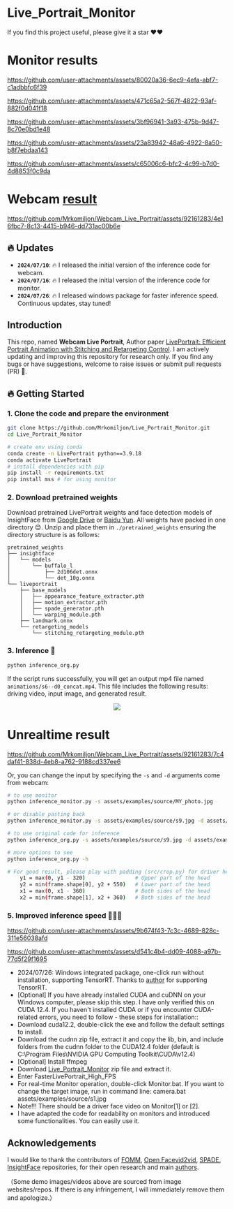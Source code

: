 # Live_Portrait_Monitor
If you find this project useful, please give it a star ❤️❤️
# Monitor results

https://github.com/user-attachments/assets/80020a36-6ec9-4efa-abf7-c1adbbfc6f39

https://github.com/user-attachments/assets/471c65a2-567f-4822-93af-882f0d041f18

https://github.com/user-attachments/assets/3bf96941-3a93-475b-9d47-8c70e0bd1e48

https://github.com/user-attachments/assets/23a83942-48a6-4922-8a50-b8f7ebdaa143

https://github.com/user-attachments/assets/c65006c6-bfc2-4c99-b7d0-4d8853f0c9da

# Webcam [result](https://github.com/Mrkomiljon/Webcam_Live_Portrait)

https://github.com/Mrkomiljon/Webcam_Live_Portrait/assets/92161283/4e16fbc7-8c13-4415-b946-dd731ac00b6e




## 🔥 Updates
- **`2024/07/10`**: 🔥 I released the initial version of the inference code for webcam. 
- **`2024/07/16`**: 🔥 I released the initial version of the inference code for monitor.
- **`2024/07/26`**: 🔥 I released windows package for faster inference speed. Continuous updates, stay tuned!


## Introduction
This repo, named **Webcam Live Portrait**, 
Author paper [LivePortrait: Efficient Portrait Animation with Stitching and Retargeting Control](https://arxiv.org/pdf/2407.03168).
I am actively updating and improving this repository for research only. If you find any bugs or have suggestions, welcome to raise issues or submit pull requests (PR) 💖.

## 🔥 Getting Started
### 1. Clone the code and prepare the environment
```bash
git clone https://github.com/Mrkomiljon/Live_Portrait_Monitor.git
cd Live_Portrait_Monitor

# create env using conda
conda create -n LivePortrait python==3.9.18
conda activate LivePortrait
# install dependencies with pip
pip install -r requirements.txt
pip install mss # for using monitor
```

### 2. Download pretrained weights
Download pretrained LivePortrait weights and face detection models of InsightFace from [Google Drive](https://drive.google.com/drive/folders/1UtKgzKjFAOmZkhNK-OYT0caJ_w2XAnib) or [Baidu Yun](https://pan.baidu.com/s/1MGctWmNla_vZxDbEp2Dtzw?pwd=z5cn). All weights have packed  in one directory 😊. Unzip and place them in `./pretrained_weights` ensuring the directory structure is as follows:
```text
pretrained_weights
├── insightface
│   └── models
│       └── buffalo_l
│           ├── 2d106det.onnx
│           └── det_10g.onnx
└── liveportrait
    ├── base_models
    │   ├── appearance_feature_extractor.pth
    │   ├── motion_extractor.pth
    │   ├── spade_generator.pth
    │   └── warping_module.pth
    ├── landmark.onnx
    └── retargeting_models
        └── stitching_retargeting_module.pth
```

### 3. Inference 🚀

```bash
python inference_org.py
```

If the script runs successfully, you will get an output mp4 file named `animations/s6--d0_concat.mp4`. This file includes the following results: driving video, input image, and generated result.

<p align="center">
  <img src="https://github.com/Mrkomiljon/Webcam_Live_Portrait/assets/92161283/7c4daf41-838d-4eb8-a762-9188cd337ee6">
</p>

# Unrealtime result

https://github.com/Mrkomiljon/Webcam_Live_Portrait/assets/92161283/7c4daf41-838d-4eb8-a762-9188cd337ee6

Or, you can change the input by specifying the `-s` and `-d` arguments come from webcam:

```bash
# to use monitor
python inference_monitor.py -s assets/examples/source/MY_photo.jpg 

# or disable pasting back
python inference_monitor.py -s assets/examples/source/s9.jpg -d assets/examples/driving/d0.mp4 --no_flag_pasteback

# to use original code for inference 
python inference_org.py -s assets/examples/source/s9.jpg -d assets/examples/driving/d0.mp4 --no_flag_pasteback

# more options to see
python inference_org.py -h
```
```bash
# For good result, please play with padding (src/crop.py) for driver head.
    y1 = max(0, y1 - 320)                # Upper part of the head
    y2 = min(frame.shape[0], y2 + 550)   # Lower part of the head
    x1 = max(0, x1 - 360)                # Both sides of the head
    x2 = min(frame.shape[1], x2 + 360)   # Both sides of the head

```

### 5. Improved inference speed 🚀🚀🚀


https://github.com/user-attachments/assets/9b674f43-7c3c-4689-828c-311e56038afd


https://github.com/user-attachments/assets/d541c4b4-dd09-4088-a97b-77d5f29f1695

- 2024/07/26: Windows integrated package, one-click run without installation, supporting TensorRT. Thanks to [author](https://github.com/warmshao/FasterLivePortrait) for supporting TensorRT.
- [Optional] If you have already installed CUDA and cuDNN on your Windows computer, please skip this step. I have only verified this on CUDA 12.4. If you haven't installed CUDA or if you encounter CUDA-related errors, you need to follow - 
  these steps for installation::
- Download cuda12.2, double-click the exe and follow the default settings to install.
- Download the cudnn zip file, extract it and copy the lib, bin, and include folders from the cudnn folder to the CUDA12.4 folder (default is C:\Program Files\NVIDIA GPU Computing Toolkit\CUDA\v12.4)
- [Optional] Install ffmpeg
- Download [Live_Portrait_Monitor](https://drive.google.com/drive/folders/16MF3TijndHVG73U3Ms5WBW7QVPcaKElb?usp=drive_link) zip file and extract it.
- Enter FasterLivePortrait_High_FPS
- For real-time Monitor operation, double-click Monitor.bat. If you want to change the target image, run in command line: camera.bat assets/examples/source/s1.jpg
- Note!!! There should be a driver face video on Monitor[1] or [2].
- I have adapted the code for readability on monitors and introduced some functionalities. You can easily use it.



## Acknowledgements
I would like to thank the contributors of [FOMM](https://github.com/AliaksandrSiarohin/first-order-model), [Open Facevid2vid](https://github.com/zhanglonghao1992/One-Shot_Free-View_Neural_Talking_Head_Synthesis), [SPADE](https://github.com/NVlabs/SPADE), [InsightFace](https://github.com/deepinsight/insightface) repositories, for their open research and main [authors](https://github.com/KwaiVGI/LivePortrait).

（Some demo images/videos above are sourced from image websites/repos. If there is any infringement, I will immediately remove them and apologize.）





